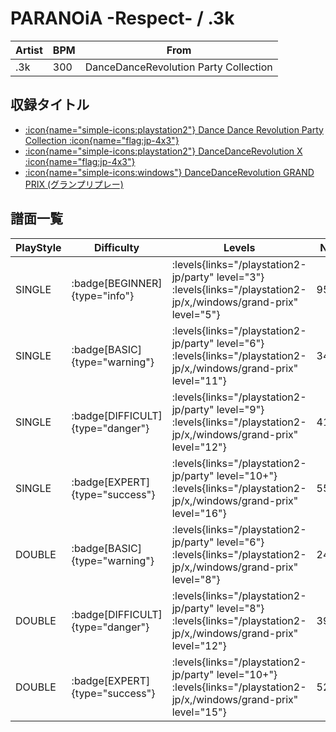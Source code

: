 # PARANOiA -Respect- / .3k

|Artist|BPM|From|
|------|---|----|
|.3k|300|DanceDanceRevolution Party Collection|

## 収録タイトル

- [:icon{name="simple-icons:playstation2"} Dance Dance Revolution Party Collection :icon{name="flag:jp-4x3"}](/playstation2-jp/party)
- [:icon{name="simple-icons:playstation2"} DanceDanceRevolution X :icon{name="flag:jp-4x3"}](/playstation2-jp/x)
- [:icon{name="simple-icons:windows"} DanceDanceRevolution GRAND PRIX (グランプリプレー)](/windows/grand-prix)

## 譜面一覧

|PlayStyle|Difficulty|Levels|Notes|Movie|
|---------|----------|------|-----|-----|
|SINGLE| :badge[BEGINNER]{type="info"}| :levels{links="/playstation2-jp/party" level="3"} :levels{links="/playstation2-jp/x,/windows/grand-prix" level="5"}|95/0||
|SINGLE| :badge[BASIC]{type="warning"}| :levels{links="/playstation2-jp/party" level="6"} :levels{links="/playstation2-jp/x,/windows/grand-prix" level="11"}|345/10||
|SINGLE| :badge[DIFFICULT]{type="danger"}| :levels{links="/playstation2-jp/party" level="9"} :levels{links="/playstation2-jp/x,/windows/grand-prix" level="12"}|413/26||
|SINGLE| :badge[EXPERT]{type="success"}| :levels{links="/playstation2-jp/party" level="10+"} :levels{links="/playstation2-jp/x,/windows/grand-prix" level="16"}|555/18||
|DOUBLE| :badge[BASIC]{type="warning"}| :levels{links="/playstation2-jp/party" level="6"} :levels{links="/playstation2-jp/x,/windows/grand-prix" level="8"}|247/0||
|DOUBLE| :badge[DIFFICULT]{type="danger"}| :levels{links="/playstation2-jp/party" level="8"} :levels{links="/playstation2-jp/x,/windows/grand-prix" level="12"}|396/13||
|DOUBLE| :badge[EXPERT]{type="success"}| :levels{links="/playstation2-jp/party" level="10+"} :levels{links="/playstation2-jp/x,/windows/grand-prix" level="15"}|524/13||
